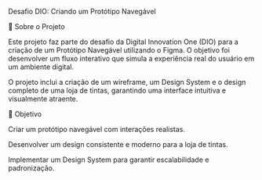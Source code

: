 Desafio DIO: Criando um Protótipo Navegável

📌 Sobre o Projeto

Este projeto faz parte do desafio da Digital Innovation One (DIO) para a criação de um Protótipo Navegável utilizando o Figma. O objetivo foi desenvolver um fluxo interativo que simula a experiência real do usuário em um ambiente digital.

O projeto inclui a criação de um wireframe, um Design System e o design completo de uma loja de tintas, garantindo uma interface intuitiva e visualmente atraente.

🎯 Objetivo

Criar um protótipo navegável com interações realistas.

Desenvolver um design consistente e moderno para a loja de tintas.

Implementar um Design System para garantir escalabilidade e padronização.